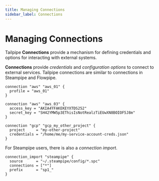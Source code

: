 ```yaml
---
title: Managing Connections
sidebar_label: Connections
---
```


# Managing Connections

Tailpipe **Connections** provide a mechanism for defining credentials and options for interacting with external systems.

**Connections** provide *credentials* and *configuration options* to connect to external services.  Tailpipe connections are similar to connections in Steampipe and Flowpipe.

```hcl
connection "aws" "aws_01" {
  profile = "aws_01"
}

connection "aws" "aws_03" {
  access_key = "AKIA4YFAKEKEYXTDS252"
  secret_key = "SH42YMW5p3EThisIsNotRealzTiEUwXN8BOIOF5J8m"
}

connection "gcp" "gcp_my_other_project" {
  project     = "my-other-project"
  credentials = "/home/me/my-service-account-creds.json"
}
```

For Steampipe users, there is also a *connection import*.

```hcl
connection_import "steampipe" {
  source      = "~/.steampipe/config/*.spc"
  connections = ["*"]
  prefix      = "sp1_"
}
```

